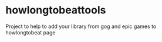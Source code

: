 # howlongtobeattools
Project to help to add your library from gog and epic games to howlongtobeat page
